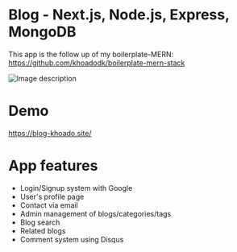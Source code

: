 # Blog - Next.js, Node.js, Express, MongoDB

This app is the follow up of my boilerplate-MERN:
https://github.com/khoadodk/boilerplate-mern-stack

![Image description](https://github.com/khoadodk/blog/blob/master/homepage.PNG)

# Demo

https://blog-khoado.site/

# App features

<ul>
<li>Login/Signup system with Google</li>
<li>User's profile page</li>
<li>Contact via email</li>
<li>Admin management of blogs/categories/tags</li>
<li>Blog search</li>
<li>Related blogs</li>
<li>Comment system using Disqus</li>
</ul>
